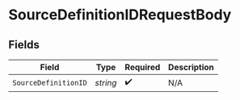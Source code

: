 # SourceDefinitionIDRequestBody


## Fields

| Field                | Type                 | Required             | Description          |
| -------------------- | -------------------- | -------------------- | -------------------- |
| `SourceDefinitionID` | *string*             | :heavy_check_mark:   | N/A                  |